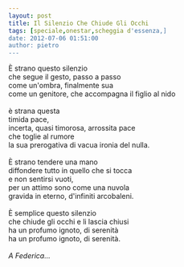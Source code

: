 ```yaml
---
layout: post
title: Il Silenzio Che Chiude Gli Occhi
tags: [speciale,onestar,scheggia d'essenza,]
date: 2012-07-06 01:51:00
author: pietro
---
```

È strano questo silenzio<br/>che segue il gesto, passo a passo<br/>come un'ombra, finalmente sua<br/>come un genitore, che accompagna il figlio al nido<br/><br/>è strana questa<br/>timida pace,<br/>incerta, quasi timorosa, arrossita pace<br/>che toglie al rumore<br/>la sua prerogativa di vacua ironia del nulla.<br/><br/>È strano tendere una mano<br/>diffondere tutto in quello che si tocca<br/>e non sentirsi vuoti,<br/>per un attimo sono come una nuvola<br/>gravida in eterno, d'infiniti arcobaleni.<br/><br/>È semplice questo silenzio<br/>che chiude gli occhi e li lascia chiusi<br/>ha un profumo ignoto, di serenità<br/>ha un profumo ignoto, di serenità.<br/><br/><i>A Federica...</i>
